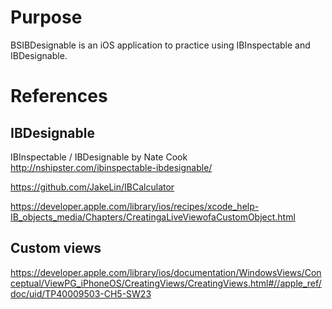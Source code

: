 # Purpose
BSIBDesignable is an iOS application to practice using IBInspectable and IBDesignable.

# References

## IBDesignable
IBInspectable / IBDesignable by Nate Cook
http://nshipster.com/ibinspectable-ibdesignable/

https://github.com/JakeLin/IBCalculator

https://developer.apple.com/library/ios/recipes/xcode_help-IB_objects_media/Chapters/CreatingaLiveViewofaCustomObject.html

## Custom views
https://developer.apple.com/library/ios/documentation/WindowsViews/Conceptual/ViewPG_iPhoneOS/CreatingViews/CreatingViews.html#//apple_ref/doc/uid/TP40009503-CH5-SW23
